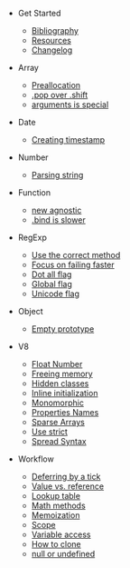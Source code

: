 * Get Started
	* [Bibliography](bibliography.md)
	* [Resources](resources.md)
	* [Changelog](changelog.md)

* Array
	* [Preallocation](array/preallocation.md)
	* [.pop over .shift](array/pop-or-shift.md)
	* [arguments is special](array/arguments.md)

* Date
	* [Creating timestamp](date/timestamp.md)

* Number
	* [Parsing string](number/parse-string.md)

* Function
	* [new agnostic](function/new.md)
	* [.bind is slower](function/bind.md)

* RegExp
	* [Use the correct method](regexp/correct-methods.md)
	* [Focus on failing faster](regexp/fail-faster.md)
	* [Dot all flag](regexp/dot-all-flag.md)
	* [Global flag](regexp/global-flag.md)
	* [Unicode flag](regexp/unicode-flag.md)

* Object
	* [Empty prototype](object/empty-prototype.md)

* V8
	* [Float Number](v8-tips/float-number.md)
	* [Freeing memory](v8-tips/freeing-memory.md)
	* [Hidden classes](v8-tips/hidden-classes.md)
	* [Inline initialization](v8-tips/inline-initialization.md)
	* [Monomorphic](v8-tips/monomorphic.md)
	* [Properties Names](v8-tips/properties-names.md)
	* [Sparse Arrays](v8-tips/sparse-arrays.md)
	* [Use strict](v8-tips/use-strict.md)
  * [Spread Syntax](v8-tips/spread-syntax.md)

* Workflow
	* [Deferring by a tick](workflow/defer.md)
	* [Value vs. reference](workflow/passing-by-value.md)
	* [Lookup table](workflow/lookup-table.md)
	* [Math methods](workflow/math.md)
	* [Memoization](workflow/memoization.md)
	* [Scope](workflow/scope.md)
	* [Variable access](workflow/variable-access.md)
	* [How to clone](workflow/how-to-clone.md)
	* [null or undefined](workflow/null-or-undefined.md)
